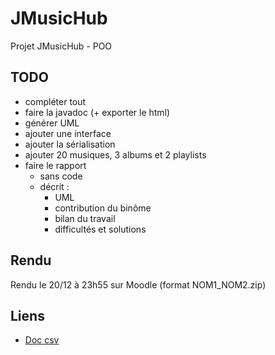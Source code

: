 # JMusicHub
Projet JMusicHub - POO

## TODO
- compléter tout
- faire la javadoc (+ exporter le html)
- générer UML
- ajouter une interface
- ajouter la sérialisation
- ajouter 20 musiques, 3 albums et 2 playlists
- faire le rapport
  - sans code
  - décrit :
    - UML
    - contribution du binôme
    - bilan du travail
    - difficultés et solutions

## Rendu
Rendu le 20/12 à 23h55 sur Moodle (format NOM1_NOM2.zip)

## Liens
- [Doc csv](https://opencsv.sourceforge.net)
